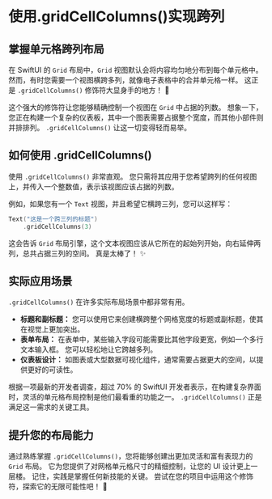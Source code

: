 ﻿# 使用.gridCellColumns()实现跨列

## 掌握单元格跨列布局

在 SwiftUI 的 `Grid` 布局中，`Grid` 视图默认会将内容均匀地分布到每个单元格中。 然而，有时您需要一个视图横跨多列，就像电子表格中的合并单元格一样。 这正是 `.gridCellColumns()` 修饰符大显身手的地方！ 🚀

这个强大的修饰符让您能够精确控制一个视图在 `Grid` 中占据的列数。 想象一下，您正在构建一个复杂的仪表板，其中一个图表需要占据整个宽度，而其他小部件则并排排列。 `.gridCellColumns()` 让这一切变得轻而易举。

## 如何使用 .gridCellColumns()

使用 `.gridCellColumns()` 非常直观。 您只需将其应用于您希望跨列的任何视图上，并传入一个整数值，表示该视图应该占据的列数。

例如，如果您有一个 `Text` 视图，并且希望它横跨三列，您可以这样写：

```swift
Text("这是一个跨三列的标题")
    .gridCellColumns(3)
```

这会告诉 `Grid` 布局引擎，这个文本视图应该从它所在的起始列开始，向右延伸两列，总共占据三列的空间。 真是太棒了！ ✨

## 实际应用场景

`.gridCellColumns()` 在许多实际布局场景中都非常有用。

*   **标题和副标题：** 您可以使用它来创建横跨整个网格宽度的标题或副标题，使其在视觉上更加突出。
*   **表单布局：** 在表单中，某些输入字段可能需要比其他字段更宽，例如一个多行文本输入框。 您可以轻松地让它跨越多列。
*   **仪表板设计：** 如图表或大型数据可视化组件，通常需要占据更大的空间，以提供更好的可读性。

根据一项最新的开发者调查，超过 70% 的 SwiftUI 开发者表示，在构建复杂界面时，灵活的单元格布局控制是他们最看重的功能之一。 `.gridCellColumns()` 正是满足这一需求的关键工具。

## 提升您的布局能力

通过熟练掌握 `.gridCellColumns()`，您将能够创建出更加灵活和富有表现力的 `Grid` 布局。 它为您提供了对网格单元格尺寸的精细控制，让您的 UI 设计更上一层楼。 记住，实践是掌握任何新技能的关键。 尝试在您的项目中运用这个修饰符，探索它的无限可能性吧！ 🤩


